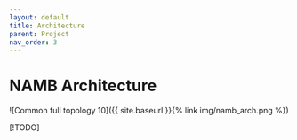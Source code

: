 ```yaml
---
layout: default
title: Architecture
parent: Project
nav_order: 3
---
```


# NAMB Architecture

![Common full topology 10]({{ site.baseurl }}{% link img/namb_arch.png %})

[!TODO]